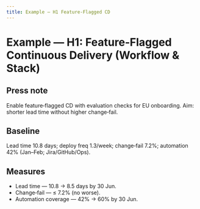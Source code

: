 ```yaml
---
title: Example — H1 Feature‑Flagged CD
---
```


# Example — H1: Feature‑Flagged Continuous Delivery (Workflow & Stack)

## Press note
Enable feature‑flagged CD with evaluation checks for EU onboarding. Aim: shorter lead time without higher change‑fail.

## Baseline
Lead time 10.8 days; deploy freq 1.3/week; change‑fail 7.2%; automation 42% (Jan–Feb; Jira/GitHub/Ops).

## Measures
- Lead time — 10.8 → 8.5 days by 30 Jun.
- Change‑fail — ≤ 7.2% (no worse).
- Automation coverage — 42% → 60% by 30 Jun.
